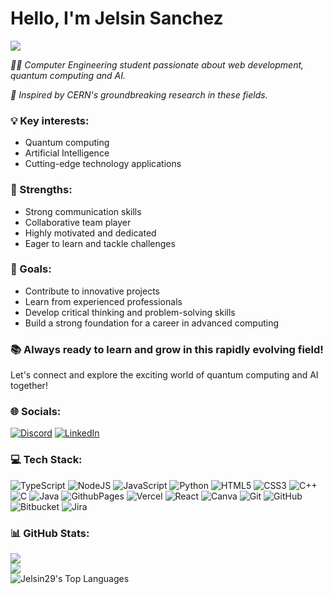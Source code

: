 # Hello, I'm Jelsin Sanchez


![](https://quotes-github-readme.vercel.app/api?type=horizontal&theme=radical)


*👨‍🎓 Computer Engineering student passionate about web development, quantum computing and AI.*

*🔬 Inspired by CERN's groundbreaking research in these fields.*

### 💡 Key interests:
- Quantum computing
- Artificial Intelligence
- Cutting-edge technology applications

### 🤝 Strengths:
- Strong communication skills
- Collaborative team player
- Highly motivated and dedicated
- Eager to learn and tackle challenges

### 🎯 Goals:
- Contribute to innovative projects
- Learn from experienced professionals
- Develop critical thinking and problem-solving skills
- Build a strong foundation for a career in advanced computing

### 📚 Always ready to learn and grow in this rapidly evolving field!

Let's connect and explore the exciting world of quantum computing and AI together!


### 🌐 Socials:
[![Discord](https://img.shields.io/badge/Discord-%237289DA.svg?logo=discord&logoColor=white)](https://discord.gg/latinoperodecente) 
[![LinkedIn](https://img.shields.io/badge/LinkedIn-%230077B5.svg?logo=linkedin&logoColor=white)](https://linkedin.com/in/jelsin-sanchez) 

### 💻 Tech Stack:
![TypeScript](https://img.shields.io/badge/typescript-%23007ACC.svg?style=for-the-badge&logo=typescript&logoColor=white) ![NodeJS](https://img.shields.io/badge/node.js-6DA55F?style=for-the-badge&logo=node.js&logoColor=white) ![JavaScript](https://img.shields.io/badge/javascript-%23323330.svg?style=for-the-badge&logo=javascript&logoColor=%23F7DF1E) ![Python](https://img.shields.io/badge/python-3670A0?style=for-the-badge&logo=python&logoColor=ffdd54) ![HTML5](https://img.shields.io/badge/html5-%23E34F26.svg?style=for-the-badge&logo=html5&logoColor=white) ![CSS3](https://img.shields.io/badge/css3-%231572B6.svg?style=for-the-badge&logo=css3&logoColor=white)
![C++](https://img.shields.io/badge/c++-%2300599C.svg?style=for-the-badge&logo=c%2B%2B&logoColor=white) ![C](https://img.shields.io/badge/c-%2300599C.svg?style=for-the-badge&logo=c&logoColor=white) ![Java](https://img.shields.io/badge/java-%23ED8B00.svg?style=for-the-badge&logo=openjdk&logoColor=white)    ![GithubPages](https://img.shields.io/badge/github%20pages-121013?style=for-the-badge&logo=github&logoColor=white) ![Vercel](https://img.shields.io/badge/vercel-%23000000.svg?style=for-the-badge&logo=vercel&logoColor=white) ![React](https://img.shields.io/badge/react-%2320232a.svg?style=for-the-badge&logo=react&logoColor=%2361DAFB)  ![Canva](https://img.shields.io/badge/Canva-%2300C4CC.svg?style=for-the-badge&logo=Canva&logoColor=white) ![Git](https://img.shields.io/badge/git-%23F05033.svg?style=for-the-badge&logo=git&logoColor=white) ![GitHub](https://img.shields.io/badge/github-%23121011.svg?style=for-the-badge&logo=github&logoColor=white) ![Bitbucket](https://img.shields.io/badge/bitbucket-%230047B3.svg?style=for-the-badge&logo=bitbucket&logoColor=white) ![Jira](https://img.shields.io/badge/jira-%230A0FFF.svg?style=for-the-badge&logo=jira&logoColor=white)
### 📊 GitHub Stats:
![](https://github-readme-stats.vercel.app/api?username=Jelsin29&theme=github_dark&hide_border=false&include_all_commits=false&count_private=true)<br/>
![](https://github-readme-streak-stats.herokuapp.com/?user=Jelsin29&theme=github_dark&hide_border=false)<br/>
![Jelsin29's Top Languages](https://github-readme-stats.vercel.app/api/top-langs/?username=Jelsin29&theme=gotham&show_icons=true&hide_border=true&layout=compact)


